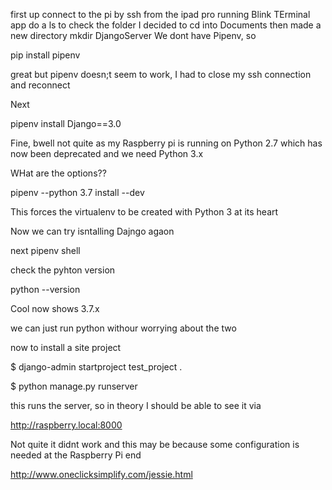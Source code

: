 first up connect to the pi by ssh from the ipad pro running Blink TErminal app
do a ls to check the folder I decided to cd into Documents
then made a new directory mkdir DjangoServer
We dont have Pipenv, so

pip install pipenv

great but pipenv doesn;t seem to work, I had to close my ssh connection and reconnect

Next

pipenv install Django==3.0

Fine, bwell not quite as my Raspberry pi is running on Python 2.7 which has now been deprecated and we need Python 3.x

WHat are the options??

pipenv --python 3.7 install --dev

This forces the virtualenv to be created with Python 3 at its heart

Now we can try isntalling Dajngo agaon

next pipenv shell

check the pyhton version

python --version

Cool now shows 3.7.x

we can just run python withour worrying about the two

now to install a site project

$ django-admin startproject test_project .

$ python manage.py runserver

this runs the server, so in theory I should be able to see it via

http://raspberry.local:8000

Not quite it didnt work and this may be because some configuration is needed at the Raspberry Pi end

http://www.oneclicksimplify.com/jessie.html

